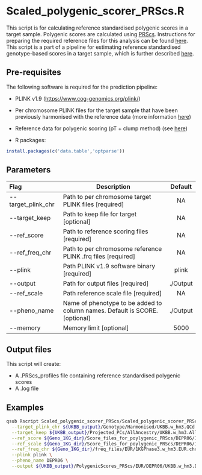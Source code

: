 # Scaled_polygenic_scorer_PRScs.R

This script is for calculating reference standardised polygenic scores in a target sample. Polygenic scores are calculated using [PRScs](https://github.com/getian107/PRScs). Instructions for preparing the required reference files for this analysis can be found [here](https://opain.github.io/GenoPred/Pipeline_prep.html#44_prepare_score_and_scale_files_for_polygenic_scoring_using_prscs). This script is a part of a pipeline for estimating reference standardised genotype-based scores in a target sample, which is further described [here](https://opain.github.io/GenoPred/Genotype-based_scoring_in_target_samples.html).

## Pre-requisites
The following software is required for the prediction pipeline:

* PLINK v1.9 (https://www.cog-genomics.org/plink/)
* Per chromosome PLINK files for the target sample that have been previously harmonised with the reference data (more information [here](https://opain.github.io/GenoPred/Genotype-based_scoring_in_target_samples.html#1_harmonisation_with_the_reference))
* Reference data for polygenic scoring (pT + clump method) (see [here](https://opain.github.io/GenoPred/Pipeline_prep.html#44_prepare_score_and_scale_files_for_polygenic_scoring_using_prscs))

* R packages:
```R
install.packages(c('data.table','optparse'))
```

## Parameters
| Flag     | Description                                                  | Default |
| :------- | ------------------------------------------------------------ | :-----: |
| --target_plink_chr | Path to per chromosome target PLINK files [required] | NA |
| --target_keep | Path to keep file for target [optional] | NA |
| --ref_score | Path to reference scoring files [required] | NA |
| --ref_freq_chr | Path to per chromosome reference PLINK .frq files [required] | NA |
| --plink | Path PLINK v1.9 software binary [required] | plink |
| --output | Path for output files [required] | ./Output |
| --ref_scale | Path reference scale file [required] | NA |
| --pheno_name | Name of phenotype to be added to column names. Default is SCORE. [optional] | ./Output |
| --memory | Memory limit [optional] | 5000 |

## Output files
This script will create: 

* A .PRScs_profiles file containing reference standardised polygenic scores
* A .log file 

## Examples
```sh
qsub Rscript Scaled_polygenic_scorer_PRScs/Scaled_polygenic_scorer_PRScs.R \
  --target_plink_chr ${UKBB_output}/Genotype/Harmonised/UKBB.w_hm3.QCd.AllSNP.chr \
  --target_keep ${UKBB_output}/Projected_PCs/AllAncestry/UKBB.w_hm3.AllAncestry.EUR.keep \
  --ref_score ${Geno_1KG_dir}/Score_files_for_poylygenic_PRScs/DEPR06/1KGPhase3.w_hm3.DEPR06 \
  --ref_scale ${Geno_1KG_dir}/Score_files_for_poylygenic_PRScs/DEPR06/1KGPhase3.w_hm3.DEPR06.EUR.scale \
  --ref_freq_chr ${Geno_1KG_dir}/freq_files/EUR/1KGPhase3.w_hm3.EUR.chr \
  --plink plink \
  --pheno_name DEPR06 \
  --output ${UKBB_output}/PolygenicScores_PRScs/EUR/DEPR06/UKBB.w_hm3.DEPR06.EUR
```
